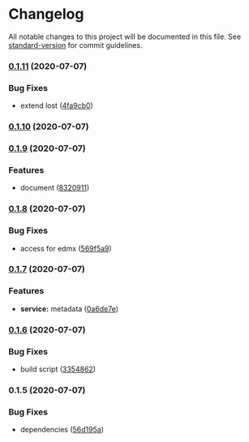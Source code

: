 # Changelog

All notable changes to this project will be documented in this file. See [standard-version](https://github.com/conventional-changelog/standard-version) for commit guidelines.

### [0.1.11](https://github.com/Soontao/odata-v4-metadata/compare/v0.1.10...v0.1.11) (2020-07-07)


### Bug Fixes

* extend lost ([4fa9cb0](https://github.com/Soontao/odata-v4-metadata/commit/4fa9cb0861c74fa0eca53b783f5555245b794d61))

### [0.1.10](https://github.com/Soontao/odata-v4-metadata/compare/v0.1.9...v0.1.10) (2020-07-07)

### [0.1.9](https://github.com/Soontao/odata-v4-metadata/compare/v0.1.8...v0.1.9) (2020-07-07)


### Features

* document ([8320911](https://github.com/Soontao/odata-v4-metadata/commit/8320911d4c082ae0acf775cb0bdb403a327e9889))

### [0.1.8](https://github.com/Soontao/odata-v4-metadata/compare/v0.1.7...v0.1.8) (2020-07-07)


### Bug Fixes

* access for edmx ([569f5a9](https://github.com/Soontao/odata-v4-metadata/commit/569f5a9bbf6e7d9386f981fdeaccc0af575084bd))

### [0.1.7](https://github.com/Soontao/odata-v4-metadata/compare/v0.1.6...v0.1.7) (2020-07-07)


### Features

* **service:** metadata ([0a6de7e](https://github.com/Soontao/odata-v4-metadata/commit/0a6de7e7b8f376c40866919785afa1a2cc933495))

### [0.1.6](https://github.com/Soontao/odata-v4-metadata/compare/v0.1.5...v0.1.6) (2020-07-07)


### Bug Fixes

* build script ([3354862](https://github.com/Soontao/odata-v4-metadata/commit/3354862db954352ecdbed2e66967a6188d2b54ae))

### 0.1.5 (2020-07-07)


### Bug Fixes

* dependencies ([56d195a](https://github.com/Soontao/odata-v4-metadata/commit/56d195adb5c58543cf12ff9231ef2561a413a16a))
